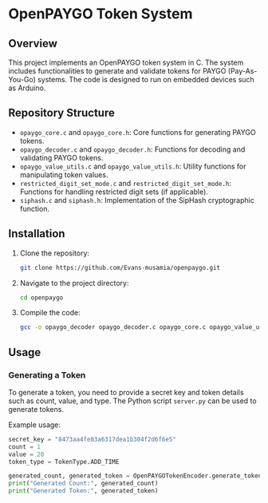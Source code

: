 # OpenPAYGO Token System

## Overview

This project implements an OpenPAYGO token system in C. The system includes functionalities to generate and validate tokens for PAYGO (Pay-As-You-Go) systems. The code is designed to run on embedded devices such as Arduino.

## Repository Structure

- `opaygo_core.c` and `opaygo_core.h`: Core functions for generating PAYGO tokens.
- `opaygo_decoder.c` and `opaygo_decoder.h`: Functions for decoding and validating PAYGO tokens.
- `opaygo_value_utils.c` and `opaygo_value_utils.h`: Utility functions for manipulating token values.
- `restricted_digit_set_mode.c` and `restricted_digit_set_mode.h`: Functions for handling restricted digit sets (if applicable).
- `siphash.c` and `siphash.h`: Implementation of the SipHash cryptographic function.

## Installation

1. Clone the repository:
    ```bash
    git clone https://github.com/Evans-musamia/openpaygo.git
    ```

2. Navigate to the project directory:
    ```bash
    cd openpaygo
    ```

3. Compile the code:
    ```bash
    gcc -o opaygo_decoder opaygo_decoder.c opaygo_core.c opaygo_value_utils.c siphash.c
    ```

## Usage

### Generating a Token

To generate a token, you need to provide a secret key and token details such as count, value, and type. The Python script `server.py` can be used to generate tokens.

Example usage:
```python
secret_key = "8473aa4fe83a6317dea1b304f2d6f6e5"
count = 1
value = 20
token_type = TokenType.ADD_TIME

generated_count, generated_token = OpenPAYGOTokenEncoder.generate_token(secret_key, value, token_type)
print("Generated Count:", generated_count)
print("Generated Token:", generated_token)
